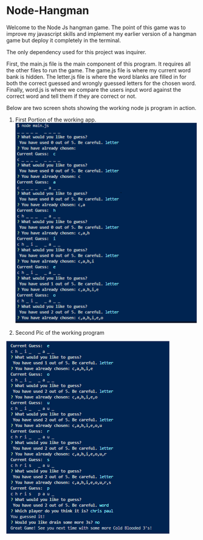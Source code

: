# Node-Hangman

Welcome to the Node Js hangman game.  The point of this game was to improve my javascript skills and implement my earlier version of a hangman game but deploy it completely in the terminal.

The only dependency used for this project was inquirer.

First, the main.js file is the main component of this program.  It requires all the other files to run the game.  The game.js file 
is where my current word bank is hidden.  The letter.js file is where the word blanks are filled in for both the correct guessed and wrongly guessed letters for the chosen word.  Finally, word.js is where we compare the users input word against the correct word and tell them if they are correct or not.

Below are two screen shots showing the working node js program in action.

1) First Portion of the working app.
![alt text](images/pic1.png)

2) Second Pic of the working program

![alt text](images/pic2.png)


